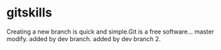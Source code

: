 # gitskills
Creating a new branch is quick and simple.Git is a free software...
master modify.
added by dev branch.
added by dev branch 2.
